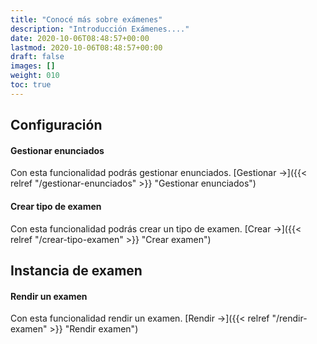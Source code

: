```yaml
---
title: "Conocé más sobre exámenes"
description: "Introducción Exámenes...."
date: 2020-10-06T08:48:57+00:00
lastmod: 2020-10-06T08:48:57+00:00
draft: false
images: []
weight: 010
toc: true
---
```


## Configuración

#### Gestionar enunciados

Con esta funcionalidad podrás gestionar enunciados. [Gestionar →]({{< relref "/gestionar-enunciados" >}} "Gestionar enunciados")
#### Crear tipo de examen

Con esta funcionalidad podrás crear un tipo de examen. [Crear →]({{< relref "/crear-tipo-examen" >}} "Crear examen")

## Instancia de examen

#### Rendir un examen

Con esta funcionalidad rendir un examen. [Rendir →]({{< relref "/rendir-examen" >}} "Rendir examen")
